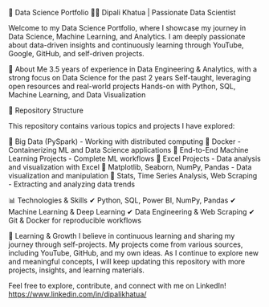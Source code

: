 🚀 Data Science Portfolio
👩‍💻 Dipali Khatua | Passionate Data Scientist

Welcome to my Data Science Portfolio, where I showcase my journey in Data Science, Machine Learning, and Analytics. I am deeply passionate about data-driven insights and continuously learning through YouTube, Google, GitHub, and self-driven projects.

📌 About Me
3.5 years of experience in Data Engineering & Analytics, with a strong focus on Data Science for the past 2 years
Self-taught, leveraging open resources and real-world projects
Hands-on with Python, SQL, Machine Learning, and Data Visualization

📂 Repository Structure

This repository contains various topics and projects I have explored:

🔹 Big Data (PySpark) - Working with distributed computing
🔹 Docker - Containerizing ML and Data Science applications
🔹 End-to-End Machine Learning Projects - Complete ML workflows
🔹 Excel Projects - Data analysis and visualization with Excel
🔹 Matplotlib, Seaborn, NumPy, Pandas - Data visualization and manipulation
🔹 Stats, Time Series Analysis, Web Scraping - Extracting and analyzing data trends

📊 Technologies & Skills
✔ Python, SQL, Power BI, NumPy, Pandas
✔ Machine Learning & Deep Learning
✔ Data Engineering & Web Scraping
✔ Git & Docker for reproducible workflows

🌱 Learning & Growth
I believe in continuous learning and sharing my journey through self-projects. My projects come from various sources, including YouTube, GitHub, and my own ideas.
As I continue to explore new and meaningful concepts, I will keep updating this repository with more projects, insights, and learning materials.

Feel free to explore, contribute, and connect with me on LinkedIn! https://www.linkedin.com/in/dipalikhatua/
